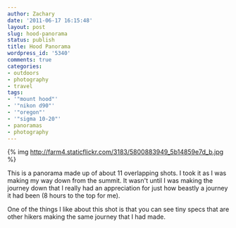 ```yaml
---
author: Zachary 
date: '2011-06-17 16:15:48'
layout: post
slug: hood-panorama
status: publish
title: Hood Panorama
wordpress_id: '5340'
comments: true
categories:
- outdoors
- photography
- travel
tags:
- '"mount hood"'
- '"nikon d90"'
- '"oregon"'
- '"sigma 10-20"'
- panoramas
- photography
---
```


{% img http://farm4.staticflickr.com/3183/5800883949_5b14859e7d_b.jpg %}

This is a panorama made up of about 11 overlapping shots. I took it as I was making my
way down from the summit. It wasn't until I was making the journey down that I
really had an appreciation for just how beastly a journey it had been (8 hours
to the top for me).

One of the things I like about this shot is that you can see tiny specs that
are other hikers making the same journey that I had made.

